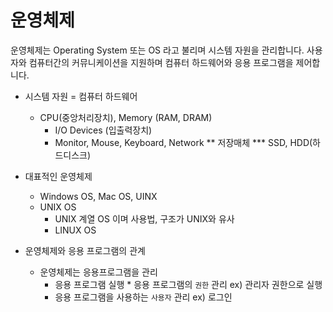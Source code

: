 # 운영체제

운영체제는 Operating System 또는 OS 라고 불리며 시스템 자원을 관리합니다. 사용자와 컴퓨터간의 커뮤니케이션을 지원하며 컴퓨터 하드웨어와 응용 프로그램을 제어합니다.

* 시스템 자원 = 컴퓨터 하드웨어
    * CPU(중앙처리장치), Memory (RAM, DRAM)
         * I/O Devices (입출력장치)
		* Monitor, Mouse, Keyboard, Network
	** 저장매체
		*** SSD, HDD(하드디스크)

* 대표적인 운영체제
	* Windows OS, Mac OS, UINX
	* UNIX OS
		* UNIX 계열 OS 이며 사용법, 구조가 UNIX와 유사
		* LINUX OS

* 운영체제와 응용 프로그램의 관계
	* 운영체제는 응용프로그램을 관리
		* 응용 프로그램 실행								* 응용 프로그램의 `권한` 관리 ex) 관리자 권한으로 실행
		* 응용 프로그램을 사용하는 `사용자` 관리 ex) 로그인


